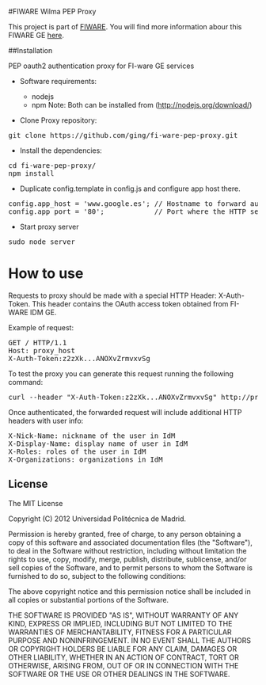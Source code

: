 #FIWARE Wilma PEP Proxy

This project is part of [FIWARE](http://fiware.org). You will find more information abour this FIWARE GE [here](http://catalogue.fiware.org/enablers/pep-proxy-wilma).

##Installation

PEP oauth2 authentication proxy for FI-ware GE services

- Software requirements:

	+ nodejs 
	+ npm
	Note: Both can be installed from (http://nodejs.org/download/)

- Clone Proxy repository:

<pre>
git clone https://github.com/ging/fi-ware-pep-proxy.git
</pre>

- Install the dependencies:

<pre>
cd fi-ware-pep-proxy/
npm install
</pre>

- Duplicate config.template in config.js and configure app host there. 

<pre>
config.app_host = 'www.google.es'; // Hostname to forward authenticated requests
config.app_port = '80';            // Port where the HTTP server is running
</pre>

- Start proxy server

<pre>
sudo node server
</pre>

How to use
===================

Requests to proxy should be made with a special HTTP Header: X-Auth-Token. 
This header contains the OAuth access token obtained from FI-WARE IDM GE.

Example of request:

<pre>
GET / HTTP/1.1
Host: proxy_host
X-Auth-Token:z2zXk...ANOXvZrmvxvSg
</pre>

To test the proxy you can generate this request running the following command:

<pre>
curl --header "X-Auth-Token:z2zXk...ANOXvZrmvxvSg" http://proxy_host
</pre>

Once authenticated, the forwarded request will include additional HTTP headers with user info:

<pre>
X-Nick-Name: nickname of the user in IdM
X-Display-Name: display name of user in IdM
X-Roles: roles of the user in IdM
X-Organizations: organizations in IdM
</pre>

## License

The MIT License

Copyright (C) 2012 Universidad Politécnica de Madrid.

Permission is hereby granted, free of charge, to any person obtaining a copy of this software and associated documentation files (the "Software"), to deal in the Software without restriction, including without limitation the rights to use, copy, modify, merge, publish, distribute, sublicense, and/or sell copies of the Software, and to permit persons to whom the Software is furnished to do so, subject to the following conditions:

The above copyright notice and this permission notice shall be included in all copies or substantial portions of the Software.

THE SOFTWARE IS PROVIDED "AS IS", WITHOUT WARRANTY OF ANY KIND, EXPRESS OR IMPLIED, INCLUDING BUT NOT LIMITED TO THE WARRANTIES OF MERCHANTABILITY, FITNESS FOR A PARTICULAR PURPOSE AND NONINFRINGEMENT. IN NO EVENT SHALL THE AUTHORS OR COPYRIGHT HOLDERS BE LIABLE FOR ANY CLAIM, DAMAGES OR OTHER LIABILITY, WHETHER IN AN ACTION OF CONTRACT, TORT OR OTHERWISE, ARISING FROM, OUT OF OR IN CONNECTION WITH THE SOFTWARE OR THE USE OR OTHER DEALINGS IN THE SOFTWARE.

